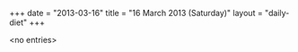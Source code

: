 +++
date = "2013-03-16"
title = "16 March 2013 (Saturday)"
layout = "daily-diet"
+++


\<no entries\>

